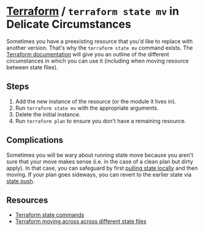 # [Terraform](README.md) / `terraform state mv` in Delicate Circumstances

Sometimes you have a preexisting resource that you'd like to replace with another version. That's why the `terraform state mv` command exists. The [Terraform documentation](https://www.terraform.io/docs/commands/state/mv.html) will give you an outline of the different circumstances in which you can use it (including when moving resource between state files).

## Steps

1. Add the new instance of the resource (or the module it lives in).
1. Run `terraform state mv` with the appropriate arguments.
1. Delete the initial instance.
1. Run `terraform plan` to ensure you don't have a remaining resource.

## Complications

Sometimes you will be wary about running state move because you aren't sure that your move makes sense (i.e. in the case of a clean plan but dirty apply). In that case, you can safeguard by first [pulling state locally](https://www.terraform.io/docs/commands/state/pull.html) and then moving. If your plan goes sideways, you can revert to the earlier state via [state push](https://www.terraform.io/docs/commands/state/push.html).

## Resources

* [Terraform state commands](https://www.terraform.io/docs/commands/state/index.html)
* [Terraform moving across across different state files](https://medium.com/@lynnlin827/moving-terraform-resources-states-from-one-remote-state-to-another-c76f8b76a996)

